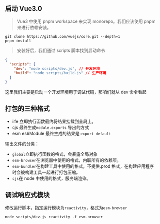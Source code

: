 ## 启动 Vue3.0

> Vue3 中使用 pnpm workspace 来实现 monorepo。我们应该使用 pnpm 来进行依赖安装。

```shell
git clone https://github.com/vuejs/core.git --depth=1
pnpm install
```

> 安装好后，我们通过 scripts 脚本找到启动命令

```json
{
  "scripts": {
    "dev": "node scripts/dev.js", // 开发环境
    "build": "node scripts/build.js" // 生产环境
  }
}
```

这里我们主要是启动一个开发环境用于调试代码，那咱们就从 dev 命令看起

## 打包的三种格式

- iife 立即执行函数最终将结果挂载到全局上。
- cjs 最终生成`module.exports` 导出的方式
- esm es6Module 最终生成的结果是 `export default`

输出文件的分类：

- `global`立即执行函数的格式，会暴露全局对象
- `esm-browser`在浏览器中使用的格式，内联所有的依赖项。
- `esm-bundler`在构建工具中使用的格式，不提供.prod 格式，在构建应用程序时会被构建工具一起进行打包压缩。
- `cjs`在 node 中使用的格式，服务端渲染。

## 调试响应式模块

修改运行脚本，指定运行模块为`reactivity`，格式为`esm-browser`

```shell
node scripts/dev.js reactivity -f esm-browser
```
